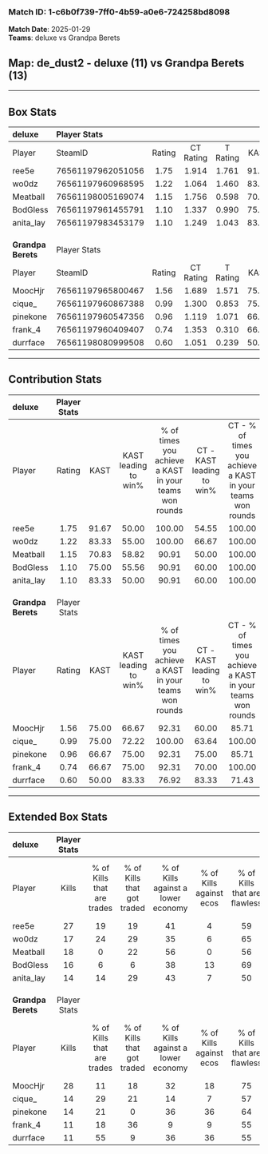 ### Match ID: 1-c6b0f739-7ff0-4b59-a0e6-724258bd8098  
**Match Date**: 2025-01-29  
**Teams**: deluxe vs Grandpa Berets  

## **Map**: de_dust2 - deluxe (11) vs Grandpa Berets (13)  
---  

## Box Stats  

| **deluxe**         | Player Stats      |        |           |          |       |       |       |         |        |      |     |
| :- | :- | :-: | :-: | :-: | :-: | :-: | :-: | :-: | :-: | :-: | :-: |
| Player             | SteamID           | Rating | CT Rating | T Rating | KAST  |  ADR  | Kills | Assists | Deaths | K/D  | HS% |
| ree5e              | 76561197962051056 |  1.75  |   1.914   |  1.761   | 91.67 | 111.3 |  27   |    5    |   15   | 1.80 | 33  |
| wo0dz              | 76561197960968595 |  1.22  |   1.064   |  1.460   | 83.33 | 83.0  |  17   |    6    |   16   | 1.06 | 52  |
| Meatball           | 76561198005169074 |  1.15  |   1.756   |  0.598   | 70.83 | 72.6  |  18   |    5    |   15   | 1.20 | 16  |
| BodGless           | 76561197961455791 |  1.10  |   1.337   |  0.990   | 75.00 | 81.3  |  16   |    7    |   17   | 0.94 | 68  |
| anita_lay          | 76561197983453179 |  1.10  |   1.249   |  1.043   | 83.33 | 68.5  |  14   |   10    |   15   | 0.93 | 71  |
|                    |                   |        |           |          |       |       |       |         |        |      |     |
|                    |                   |        |           |          |       |       |       |         |        |      |     |
|                    |                   |        |           |          |       |       |       |         |        |      |     |
| **Grandpa Berets** | Player Stats      |        |           |          |       |       |       |         |        |      |     |
| Player             | SteamID           | Rating | CT Rating | T Rating | KAST  |  ADR  | Kills | Assists | Deaths | K/D  | HS% |
| MoocHjr            | 76561197965800467 |  1.56  |   1.689   |  1.571   | 75.00 | 125.0 |  28   |    3    |   21   | 1.33 | 67  |
| cique_             | 76561197960867388 |  0.99  |   1.300   |  0.853   | 75.00 | 76.5  |  14   |    7    |   18   | 0.78 | 71  |
| pinekone           | 76561197960547356 |  0.96  |   1.119   |  1.071   | 66.67 | 78.0  |  14   |    9    |   17   | 0.82 | 57  |
| frank_4            | 76561197960409407 |  0.74  |   1.353   |  0.310   | 66.67 | 61.1  |  11   |    6    |   19   | 0.58 | 63  |
| durrface           | 76561198080999508 |  0.60  |   1.051   |  0.239   | 50.00 | 46.0  |  11   |    2    |   17   | 0.65 | 27  |
---  

## Contribution Stats  

| **deluxe**         | Player Stats |       |                      |                                                        |                           |                                                             |                          |                                                            |
| :- | :-: | :-: | :-: | :-: | :-: | :-: | :-: | :-: |
| Player             |    Rating    | KAST  | KAST leading to win% | % of times you achieve a KAST in your teams won rounds | CT - KAST leading to win% | CT - % of times you achieve a KAST in your teams won rounds | T - KAST leading to win% | T - % of times you achieve a KAST in your teams won rounds |
| ree5e              |     1.75     | 91.67 |        50.00         |                         100.00                         |           54.55           |                           100.00                            |          45.45           |                           100.00                           |
| wo0dz              |     1.22     | 83.33 |        55.00         |                         100.00                         |           66.67           |                           100.00                            |          45.45           |                           100.00                           |
| Meatball           |     1.15     | 70.83 |        58.82         |                         90.91                          |           50.00           |                           100.00                            |          80.00           |                           80.00                            |
| BodGless           |     1.10     | 75.00 |        55.56         |                         90.91                          |           60.00           |                           100.00                            |          50.00           |                           80.00                            |
| anita_lay          |     1.10     | 83.33 |        50.00         |                         90.91                          |           60.00           |                           100.00                            |          40.00           |                           80.00                            |
|                    |              |       |                      |                                                        |                           |                                                             |                          |                                                            |
|                    |              |       |                      |                                                        |                           |                                                             |                          |                                                            |
|                    |              |       |                      |                                                        |                           |                                                             |                          |                                                            |
| **Grandpa Berets** | Player Stats |       |                      |                                                        |                           |                                                             |                          |                                                            |
| Player             |    Rating    | KAST  | KAST leading to win% | % of times you achieve a KAST in your teams won rounds | CT - KAST leading to win% | CT - % of times you achieve a KAST in your teams won rounds | T - KAST leading to win% | T - % of times you achieve a KAST in your teams won rounds |
| MoocHjr            |     1.56     | 75.00 |        66.67         |                         92.31                          |           60.00           |                            85.71                            |          75.00           |                           100.00                           |
| cique_             |     0.99     | 75.00 |        72.22         |                         100.00                         |           63.64           |                           100.00                            |          85.71           |                           100.00                           |
| pinekone           |     0.96     | 66.67 |        75.00         |                         92.31                          |           75.00           |                            85.71                            |          75.00           |                           100.00                           |
| frank_4            |     0.74     | 66.67 |        75.00         |                         92.31                          |           70.00           |                           100.00                            |          83.33           |                           83.33                            |
| durrface           |     0.60     | 50.00 |        83.33         |                         76.92                          |           83.33           |                            71.43                            |          83.33           |                           83.33                            |
---  

## Extended Box Stats  

| **deluxe**         | Player Stats |                            |                            |                                    |                         |                              |                                 |        |                             |                                     |                          |                               |                            |
| :- | :-: | :-: | :-: | :-: | :-: | :-: | :-: | :-: | :-: | :-: | :-: | :-: | :-: |
| Player             |    Kills     | % of Kills that are trades | % of Kills that got traded | % of Kills against a lower economy | % of Kills against ecos | % of Kills that are flawless | % of Kills that are close duels | Deaths | % of Deaths that get traded | % of Deaths against a lower economy | % of Deaths against ecos | % of Deaths that are flawless | % of Deaths that are close |
| ree5e              |      27      |             19             |             19             |                 41                 |            4            |              59              |                0                |   15   |             27              |                 40                  |            7             |              60               |             7              |
| wo0dz              |      17      |             24             |             29             |                 35                 |            6            |              65              |                6                |   16   |             13              |                 38                  |            6             |              69               |             6              |
| Meatball           |      18      |             0              |             22             |                 56                 |            0            |              56              |               11                |   15   |             13              |                 33                  |            7             |              87               |             0              |
| BodGless           |      16      |             6              |             6              |                 38                 |           13            |              69              |               19                |   17   |             18              |                 29                  |            0             |              53               |             6              |
| anita_lay          |      14      |             14             |             29             |                 43                 |            7            |              50              |                7                |   15   |             13              |                 33                  |            0             |              60               |             7              |
|                    |              |                            |                            |                                    |                         |                              |                                 |        |                             |                                     |                          |                               |                            |
|                    |              |                            |                            |                                    |                         |                              |                                 |        |                             |                                     |                          |                               |                            |
|                    |              |                            |                            |                                    |                         |                              |                                 |        |                             |                                     |                          |                               |                            |
| **Grandpa Berets** | Player Stats |                            |                            |                                    |                         |                              |                                 |        |                             |                                     |                          |                               |                            |
| Player             |    Kills     | % of Kills that are trades | % of Kills that got traded | % of Kills against a lower economy | % of Kills against ecos | % of Kills that are flawless | % of Kills that are close duels | Deaths | % of Deaths that get traded | % of Deaths against a lower economy | % of Deaths against ecos | % of Deaths that are flawless | % of Deaths that are close |
| MoocHjr            |      28      |             11             |             18             |                 32                 |           18            |              75              |                0                |   21   |             14              |                 19                  |            19            |              71               |             14             |
| cique_             |      14      |             29             |             21             |                 14                 |            7            |              57              |               14                |   18   |             22              |                 17                  |            17            |              44               |             0              |
| pinekone           |      14      |             21             |             0              |                 36                 |           36            |              64              |                0                |   17   |             35              |                 18                  |            18            |              71               |             6              |
| frank_4            |      11      |             18             |             36             |                 9                  |            9            |              55              |               18                |   19   |             21              |                 26                  |            21            |              58               |             11             |
| durrface           |      11      |             55             |             9              |                 36                 |           36            |              55              |                0                |   17   |             12              |                 12                  |            12            |              53               |             6              |
